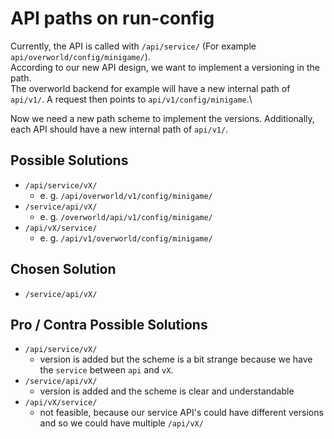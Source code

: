 # API paths on run-config

Currently, the API is called with `/api/service/` (For example `api/overworld/config/minigame/`). \
According to our new API design, we want to implement a versioning in the path. \
The overworld backend for example will have a new internal path of `api/v1/`. A request then points to `api/v1/config/minigame`.\

Now we need a new path scheme to implement the versions. Additionally, each API should have a new internal path of `api/v1/`.

## Possible Solutions

- `/api/service/vX/`
    - e. g. `/api/overworld/v1/config/minigame/`
- `/service/api/vX/`
    - e. g. `/overworld/api/v1/config/minigame/`
- `/api/vX/service/`
    - e. g. `/api/v1/overworld/config/minigame/`

## Chosen Solution

- `/service/api/vX/`

## Pro / Contra Possible Solutions
- `/api/service/vX/`
    - version is added but the scheme is a bit strange because we have the `service` between `api` and `vX`.
- `/service/api/vX/`
    - version is added and the scheme is clear and understandable
- `/api/vX/service/`
    - not feasible, because our service API's could have different versions and so we could have multiple `/api/vX/`

